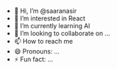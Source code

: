 - 👋 Hi, I’m @saaranasir
- 👀 I’m interested in React
- 🌱 I’m currently learning AI
- 💞️ I’m looking to collaborate on ...
- 📫 How to reach me 
- 😄 Pronouns: ...
- ⚡ Fun fact: ...

<!---
saaranasir/saaranasir is a ✨ special ✨ repository because its `README.md` (this file) appears on your GitHub profile.
You can click the Preview link to take a look at your changes.
--->
